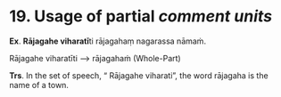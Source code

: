 # **19. Usage of** partial *comment units*  
 **Ex**. **Rājagahe viharatī**ti rājagahaṃ nagarassa nāmaṁ. 
 
  Rājagahe viharatīti -->  rājagahaṁ (Whole-Part) 
  
   **Trs**. In the set of speech, “ Rājagahe viharati”, the word rājagaha is the name  of a  town.